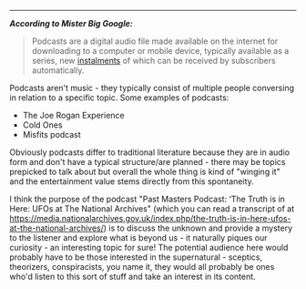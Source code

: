 
---
***According to Mister Big Google:***

>Podcasts are a digital audio file made available on the internet for downloading to a computer or mobile device, typically available as a series, new [instalments](https://www.google.com/search?client=opera-gx&hs=uZ7&sca_esv=569891204&sxsrf=AM9HkKnR5RL5xj1VlV3zYIMR7eg5uf5Kdg:1696192949683&q=instalments&si=ALGXSla0Spp1kHC9LAamd4BHsp51KrjSv0eLYWcikFWivU5B4dHB1z4Sor3h8YTdsEWnbS4aJDOI8AnE3T0EJhQeV4Om16WKTADt5AkC93tfDCiv8QFTJwA%3D&expnd=1) of which can be received by subscribers automatically.

Podcasts aren't music - they typically consist of multiple people conversing in relation to a specific topic.
Some examples of podcasts:

- The Joe Rogan Experience
- Cold Ones
- Misfits podcast

Obviously podcasts differ to traditional literature because they are in audio form and don't have a typical structure/are planned - there may be topics prepicked to talk about but overall the whole thing is kind of "winging it" and the entertainment value stems directly from this spontaneity.

I think the purpose of the podcast "Past Masters Podcast: ‘The Truth is in Here: UFOs at The National Archives" (which you can read a transcript of at https://media.nationalarchives.gov.uk/index.php/the-truth-is-in-here-ufos-at-the-national-archives/) is to discuss the unknown and provide a mystery to the listener and explore what is beyond us - it naturally piques our curiosity - an interesting topic for sure! 
The potential audience here would probably have to be those interested in the supernatural - sceptics, theorizers, conspiracists, you name it, they would all probably be ones who'd listen to this sort of stuff and take an interest in its content.





